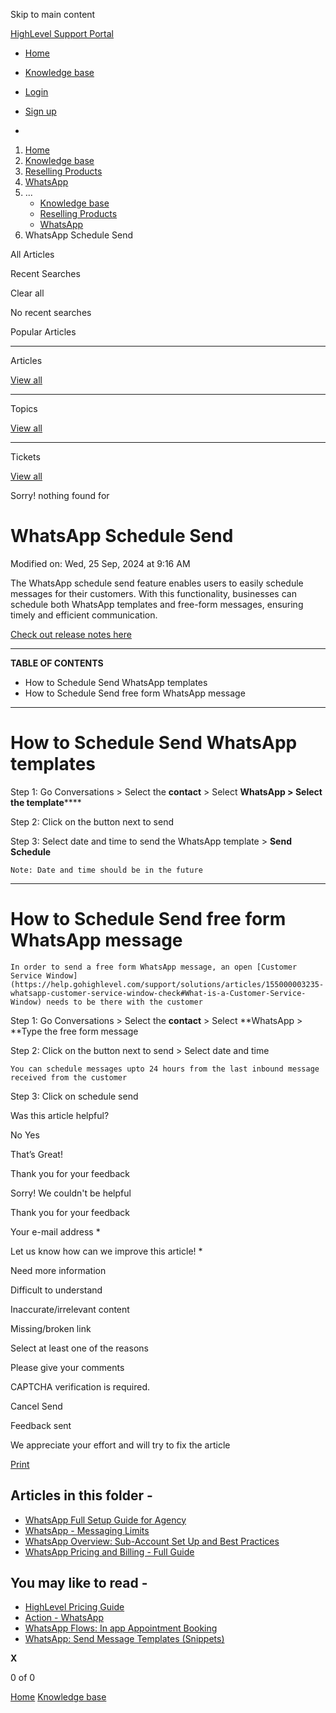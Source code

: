Skip to main content

[ HighLevel Support Portal ](https://help.gohighlevel.com)

  * [ Home ](/support/home)
  * [ Knowledge base ](/support/solutions)

  * [Login](/support/login)
  * [Sign up](/support/signup)
  * 

  1. [Home](/support/home)
  2. [Knowledge base](/support/solutions)
  3. [Reselling Products](/support/solutions/48000454568)
  4. [WhatsApp](/support/solutions/folders/48000683465)
  5. ... 
     * [Knowledge base](/support/solutions)
     * [Reselling Products](/support/solutions/48000454568)
     * [WhatsApp](/support/solutions/folders/48000683465)
  6. WhatsApp Schedule Send

All  Articles 

Recent Searches

Clear all

No recent searches

Popular Articles

* * *

Articles

[View all](/support/search/solutions)

* * *

Topics

[View all](/support/search/topics)

* * *

Tickets

[View all](/support/search/tickets)

Sorry! nothing found for   

# WhatsApp Schedule Send

Modified on: Wed, 25 Sep, 2024 at 9:16 AM

The WhatsApp schedule send feature enables users to easily schedule messages for their customers. With this functionality, businesses can schedule both WhatsApp templates and free-form messages, ensuring timely and efficient communication.

[Check out release notes here](https://ideas.gohighlevel.com/changelog/whatsapp-schedule-send-and-phone-number-ui-enhancement)

* * *

**TABLE OF CONTENTS**

  * How to Schedule Send WhatsApp templates
  * How to Schedule Send free form WhatsApp message 

* * *

# How to Schedule Send WhatsApp templates

Step 1: Go Conversations > Select the **contact** > Select **WhatsApp > **Select the**  template******

Step 2: Click on the button next to send

Step 3: Select date and time to send the WhatsApp template > **Send Schedule**

    Note: Date and time should be in the future

* * *

# How to Schedule Send free form WhatsApp message 

    In order to send a free form WhatsApp message, an open [Customer Service Window](https://help.gohighlevel.com/support/solutions/articles/155000003235-whatsapp-customer-service-window-check#What-is-a-Customer-Service-Window) needs to be there with the customer

Step 1: Go Conversations > Select the **contact** > Select **WhatsApp > **Type the free form message

Step 2: Click on the button next to send > Select date and time

    You can schedule messages upto 24 hours from the last inbound message received from the customer

Step 3: Click on schedule send

Was this article helpful?

No  Yes 

That’s Great!

Thank you for your feedback

Sorry! We couldn't be helpful

Thank you for your feedback

Your e-mail address *

Let us know how can we improve this article! *

Need more information 

Difficult to understand 

Inaccurate/irrelevant content 

Missing/broken link 

Select at least one of the reasons 

Please give your comments 

CAPTCHA verification is required. 

Cancel  Send 

Feedback sent

We appreciate your effort and will try to fix the article

[Print](javascript:print\(\))

## Articles in this folder -

  * [WhatsApp Full Setup Guide for Agency](/support/solutions/articles/48001206216-whatsapp-full-setup-guide-for-agency)
  * [WhatsApp - Messaging Limits](/support/solutions/articles/155000001637-whatsapp-messaging-limits)
  * [WhatsApp Overview: Sub-Account Set Up and Best Practices](/support/solutions/articles/155000001980-whatsapp-overview-sub-account-set-up-and-best-practices)
  * [WhatsApp Pricing and Billing - Full Guide](/support/solutions/articles/155000001428-whatsapp-pricing-and-billing-full-guide)

## You may like to read -

  * [HighLevel Pricing Guide](/support/solutions/articles/155000001156-highlevel-pricing-guide)
  * [Action - WhatsApp](/support/solutions/articles/155000003531-action-whatsapp)
  * [WhatsApp Flows: In app Appointment Booking](/support/solutions/articles/155000003720-whatsapp-flows-in-app-appointment-booking)
  * [WhatsApp: Send Message Templates (Snippets)](/support/solutions/articles/155000003069-whatsapp-send-message-templates-snippets-)

**X**

0 of 0 []()

[Home](/support/home) [Knowledge base](/support/solutions)
